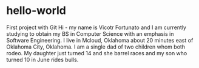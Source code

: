 # hello-world
First project with Git
Hi - my name is Vicotr Fortunato and I am currently studying to obtain my BS in Computer Science with an emphasis in Software Engineering. I live in Mcloud, Oklahoma about 20 minutes east of Oklahoma City, Oklahoma. I am a single dad of two children whom both rodeo. My daughter just turned 14 and she barrel races and my son who turned 10 in June rides bulls.
